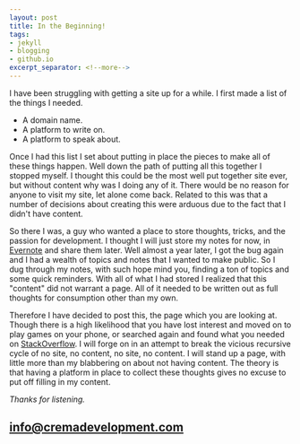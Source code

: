 ```yaml
---
layout: post
title: In the Beginning!
tags:
- jekyll
- blogging
- github.io
excerpt_separator: <!--more-->
---
```


I have been struggling with getting a site up for a while. I first made a list of the things I needed.

- A domain name.
- A platform to write on.
- A platform to speak about.

Once I had this list I set about putting in place the pieces to make all of these things happen. Well down the path of putting all this together I stopped myself. I thought this could be the most well put together site ever, <!--more-->but without content why was I doing any of it.  There would be no reason for anyone to visit my site, let alone come back.  Related to this was that a number of decisions about creating this were arduous due to the fact that I didn't have content.

So there I was, a guy who wanted a place to store thoughts, tricks, and the passion for development. I thought I will just store my notes for now, in [Evernote](https://evernote.com) and share them later. Well almost a year later, I got the bug again and I had a wealth of topics and notes that I wanted to make public. So I dug through my notes, with such hope mind you, finding a ton of topics and some quick reminders.  With all of what I had stored I realized that this "content" did not warrant a page. All of it needed to be written out as full thoughts for consumption other than my own.

Therefore I have decided to post this, the page which you are looking at.  Though there is a high likelihood that you have lost interest and moved on to play games on your phone, or searched again and found what you needed on [StackOverflow](stackoverflow.com). I will forge on in an attempt to break the vicious recursive cycle of no site, no content, no site, no content. I will stand up a page, with little more than my blabbering on about not having content. The theory is that having a platform in place to collect these thoughts gives no excuse to put off filling in my content.

_Thanks for listening._
## <info@cremadevelopment.com>


